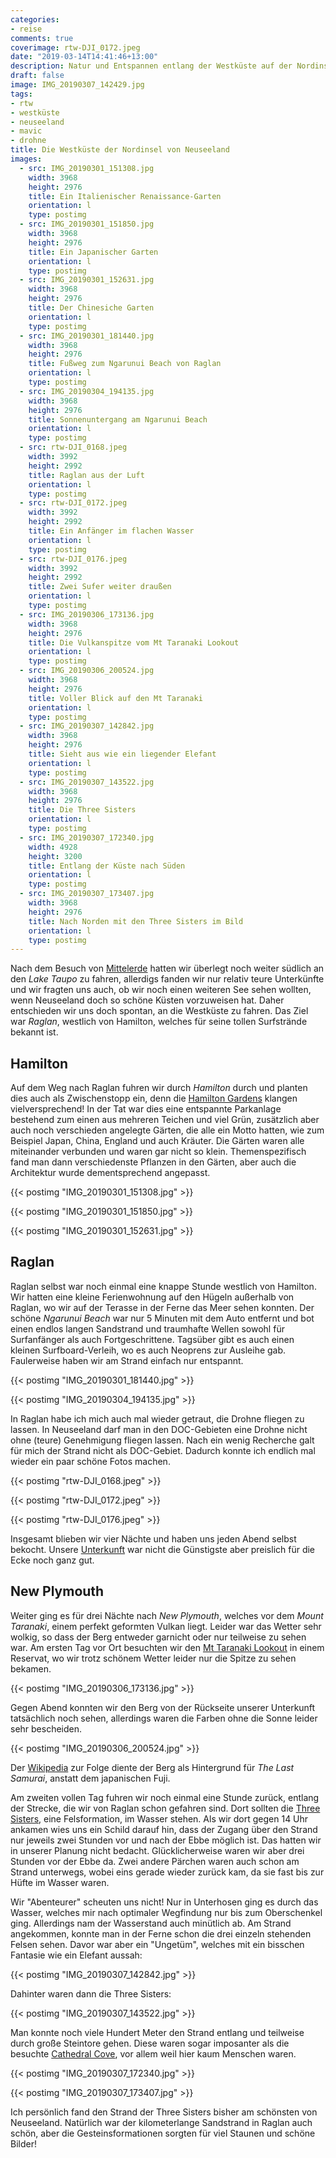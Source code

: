 ```yaml
---
categories:
- reise
comments: true
coverimage: rtw-DJI_0172.jpeg
date: "2019-03-14T14:41:46+13:00"
description: Natur und Entspannen entlang der Westküste auf der Nordinsel von Neuseeland
draft: false
image: IMG_20190307_142429.jpg
tags:
- rtw
- westküste
- neuseeland
- mavic
- drohne
title: Die Westküste der Nordinsel von Neuseeland
images:
  - src: IMG_20190301_151308.jpg
    width: 3968
    height: 2976
    title: Ein Italienischer Renaissance-Garten
    orientation: l
    type: postimg
  - src: IMG_20190301_151850.jpg
    width: 3968
    height: 2976
    title: Ein Japanischer Garten
    orientation: l
    type: postimg
  - src: IMG_20190301_152631.jpg
    width: 3968
    height: 2976
    title: Der Chinesiche Garten
    orientation: l
    type: postimg
  - src: IMG_20190301_181440.jpg
    width: 3968
    height: 2976
    title: Fußweg zum Ngarunui Beach von Raglan
    orientation: l
    type: postimg
  - src: IMG_20190304_194135.jpg
    width: 3968
    height: 2976
    title: Sonnenuntergang am Ngarunui Beach
    orientation: l
    type: postimg
  - src: rtw-DJI_0168.jpeg
    width: 3992
    height: 2992
    title: Raglan aus der Luft
    orientation: l
    type: postimg
  - src: rtw-DJI_0172.jpeg
    width: 3992
    height: 2992
    title: Ein Anfänger im flachen Wasser
    orientation: l
    type: postimg
  - src: rtw-DJI_0176.jpeg
    width: 3992
    height: 2992
    title: Zwei Sufer weiter draußen
    orientation: l
    type: postimg
  - src: IMG_20190306_173136.jpg
    width: 3968
    height: 2976
    title: Die Vulkanspitze vom Mt Taranaki Lookout
    orientation: l
    type: postimg
  - src: IMG_20190306_200524.jpg
    width: 3968
    height: 2976
    title: Voller Blick auf den Mt Taranaki
    orientation: l
    type: postimg
  - src: IMG_20190307_142842.jpg
    width: 3968
    height: 2976
    title: Sieht aus wie ein liegender Elefant
    orientation: l
    type: postimg
  - src: IMG_20190307_143522.jpg
    width: 3968
    height: 2976
    title: Die Three Sisters
    orientation: l
    type: postimg
  - src: IMG_20190307_172340.jpg
    width: 4928
    height: 3200
    title: Entlang der Küste nach Süden
    orientation: l
    type: postimg
  - src: IMG_20190307_173407.jpg
    width: 3968
    height: 2976
    title: Nach Norden mit den Three Sisters im Bild
    orientation: l
    type: postimg
---
```


Nach dem Besuch von [Mittelerde](/post/rtw-rotorua-matamata/) hatten wir überlegt noch weiter südlich an den _Lake Taupo_ zu fahren, allerdigs fanden wir nur relativ teure Unterkünfte und wir fragten uns auch, ob wir noch einen weiteren See sehen wollten, wenn Neuseeland doch so schöne Küsten vorzuweisen hat. Daher entschieden wir uns doch spontan, an die Westküste zu fahren. Das Ziel war _Raglan_, westlich von Hamilton, welches für seine tollen Surfstrände bekannt ist.

## Hamilton

Auf dem Weg nach Raglan fuhren wir durch _Hamilton_ durch und planten dies auch als Zwischenstopp ein, denn die [Hamilton Gardens](https://goo.gl/maps/bG9Uh6ycgcG2) klangen vielversprechend! In der Tat war dies eine entspannte Parkanlage bestehend zum einen aus mehreren Teichen und viel Grün, zusätzlich aber auch noch verschieden angelegte Gärten, die alle ein Motto hatten, wie zum Beispiel Japan, China, England und auch Kräuter. Die Gärten waren alle miteinander verbunden und waren gar nicht so klein. Themenspezifisch fand man dann verschiedenste Pflanzen in den Gärten, aber auch die Architektur wurde dementsprechend angepasst.

{{< postimg "IMG_20190301_151308.jpg" >}}

{{< postimg "IMG_20190301_151850.jpg" >}}

{{< postimg "IMG_20190301_152631.jpg" >}}

## Raglan

Raglan selbst war noch einmal eine knappe Stunde westlich von Hamilton. Wir hatten eine kleine Ferienwohnung auf den Hügeln außerhalb von Raglan, wo wir auf der Terasse in der Ferne das Meer sehen konnten. Der schöne _Ngarunui Beach_ war nur 5 Minuten mit dem Auto entfernt und bot einen endlos langen Sandstrand und traumhafte Wellen sowohl für Surfanfänger als auch Fortgeschrittene. Tagsüber gibt es auch einen kleinen Surfboard-Verleih, wo es auch Neoprens zur Ausleihe gab. Faulerweise haben wir am Strand einfach nur entspannt.

{{< postimg "IMG_20190301_181440.jpg" >}}

{{< postimg "IMG_20190304_194135.jpg" >}}

In Raglan habe ich mich auch mal wieder getraut, die Drohne fliegen zu lassen. In Neuseeland darf man in den DOC-Gebieten eine Drohne nicht ohne (teure) Genehmigung fliegen lassen. Nach ein wenig Recherche galt für mich der Strand nicht als DOC-Gebiet. Dadurch konnte ich endlich mal wieder ein paar schöne Fotos machen.

{{< postimg "rtw-DJI_0168.jpeg" >}}

{{< postimg "rtw-DJI_0172.jpeg" >}}

{{< postimg "rtw-DJI_0176.jpeg" >}}

Insgesamt blieben wir vier Nächte und haben uns jeden Abend selbst bekocht. Unsere [Unterkunft](https://goo.gl/maps/tTqUQMu3DY62) war nicht die Günstigste aber preislich für die Ecke noch ganz gut.

## New Plymouth

Weiter ging es für drei Nächte nach _New Plymouth_, welches vor dem _Mount Taranaki_, einem perfekt geformten Vulkan liegt. Leider war das Wetter sehr wolkig, so dass der Berg entweder garnicht oder nur teilweise zu sehen war. Am ersten Tag vor Ort besuchten wir den [Mt Taranaki Lookout](https://goo.gl/maps/58NFKspJEg82) in einem Reservat, wo wir trotz schönem Wetter leider nur die Spitze zu sehen bekamen.

{{< postimg "IMG_20190306_173136.jpg" >}}

Gegen Abend konnten wir den Berg von der Rückseite unserer Unterkunft tatsächlich noch sehen, allerdings waren die Farben ohne die Sonne leider sehr bescheiden.

{{< postimg "IMG_20190306_200524.jpg" >}}

Der [Wikipedia](https://de.wikipedia.org/wiki/Mount_Taranaki) zur Folge diente der Berg als Hintergrund für _The Last Samurai_, anstatt dem japanischen Fuji.

Am zweiten vollen Tag fuhren wir noch einmal eine Stunde zurück, entlang der Strecke, die wir von Raglan schon gefahren sind. Dort sollten die [Three Sisters](https://goo.gl/maps/AiMY73sPAow), eine Felsformation, im Wasser stehen. Als wir dort gegen 14 Uhr ankamen wies uns ein Schild darauf hin, dass der Zugang über den Strand nur jeweils zwei Stunden vor und nach der Ebbe möglich ist. Das hatten wir in unserer Planung nicht bedacht. Glücklicherweise waren wir aber drei Stunden vor der Ebbe da. Zwei andere Pärchen waren auch schon am Strand unterwegs, wobei eins gerade wieder zurück kam, da sie fast bis zur Hüfte im Wasser waren.

Wir "Abenteurer" scheuten uns nicht! Nur in Unterhosen ging es durch das Wasser, welches mir nach optimaler Wegfindung nur bis zum Oberschenkel ging. Allerdings nam der Wasserstand auch minütlich ab. Am Strand angekommen, konnte man in der Ferne schon die drei einzeln stehenden Felsen sehen. Davor war aber ein "Ungetüm", welches mit ein bisschen Fantasie wie ein Elefant aussah:

{{< postimg "IMG_20190307_142842.jpg" >}}

Dahinter waren dann die Three Sisters:

{{< postimg "IMG_20190307_143522.jpg" >}}

Man konnte noch viele Hundert Meter den Strand entlang und teilweise durch große Steintore gehen. Diese waren sogar imposanter als die besuchte [Cathedral Cove](/post/rtw-thames-coromandel/), vor allem weil hier kaum Menschen waren.

{{< postimg "IMG_20190307_172340.jpg" >}}

{{< postimg "IMG_20190307_173407.jpg" >}}

Ich persönlich fand den Strand der Three Sisters bisher am schönsten von Neuseeland. Natürlich war der kilometerlange Sandstrand in Raglan auch schön, aber die Gesteinsformationen sorgten für viel Staunen und schöne Bilder!
